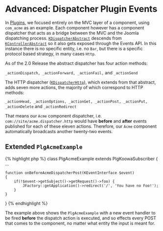 # Advanced: Dispatcher Plugin Events

In [Plugins](/framework/plugins.md), we focused entirely on the MVC layer of a component, using `com_acme` as an example. Each component however has a component dispatcher that acts as a bridge between the MVC and the Joomla dispatching process. [`KDispatcherAbstract`](https://github.com/nooku/nooku-framework/blob/master/code/libraries/koowa/libraries/dispatcher/abstract.php#L16) descends from [`KControllerAbstract`](https://github.com/nooku/nooku-framework/blob/master/code/libraries/koowa/libraries/controller/abstract.php#L16) so it also gets exposed through the Events API. In this instance there is no specific entity, i.e. no `Bar`, but there is a specific protocol based strategy, in many cases `Http`.		
		
As of the 2.0 Release the abstract dispatcher has four action methods:		
		
`_actionDispatch, _actionForward, _actionFail,` and `_actionSend`		
		
The HTTP dispatcher ([`KDispatcherHttp`](https://github.com/nooku/nooku-framework/blob/master/code/libraries/koowa/libraries/dispatcher/http.php)), which extends from that abstract, adds seven more actions, the majority of which correspond to HTTP methods:		
		
`_actionHead, _actionOptions, _actionGet, _actionPost, _actionPut, _actionDelete` and `_actionRedirect`		
		
That means our `Acme` component dispatcher, i.e. `com://site/acme.dispatcher.http` would have **before** and **after** events published for each of these eleven actions. Therefore, our  `Acme` component automatically broadcasts another twenty-two events.
  

## Extended `PlgAcmeExample`		

{% highlight php %} 
class PlgAcmeExample extends PlgKoowaSubscriber
{
...

    function onBeforeAcmeDispatcherPost(KEventInterface $event)
    {
	    if(!$event->getSubject()->getRequest()->foo) {
		    JFactory::getApplication()->redirect('/', 'You have no Foo!');  
		}      
	}
}
{% endhighlight %}

The example above shows the `PlgAcmeExample` with a new event handler to be fired **before** the dispatch action is executed, and so effects every POST that comes to the component, no matter what entity the input is meant for.  


